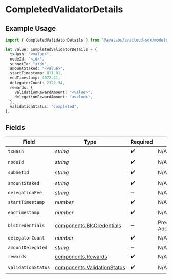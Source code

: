 # CompletedValidatorDetails

## Example Usage

```typescript
import { CompletedValidatorDetails } from "@avalabs/avacloud-sdk/models/components";

let value: CompletedValidatorDetails = {
  txHash: "<value>",
  nodeId: "<id>",
  subnetId: "<id>",
  amountStaked: "<value>",
  startTimestamp: 811.01,
  endTimestamp: 4072.41,
  delegatorCount: 2322.34,
  rewards: {
    validationRewardAmount: "<value>",
    delegationRewardAmount: "<value>",
  },
  validationStatus: "completed",
};
```

## Fields

| Field                                                                      | Type                                                                       | Required                                                                   | Description                                                                |
| -------------------------------------------------------------------------- | -------------------------------------------------------------------------- | -------------------------------------------------------------------------- | -------------------------------------------------------------------------- |
| `txHash`                                                                   | *string*                                                                   | :heavy_check_mark:                                                         | N/A                                                                        |
| `nodeId`                                                                   | *string*                                                                   | :heavy_check_mark:                                                         | N/A                                                                        |
| `subnetId`                                                                 | *string*                                                                   | :heavy_check_mark:                                                         | N/A                                                                        |
| `amountStaked`                                                             | *string*                                                                   | :heavy_check_mark:                                                         | N/A                                                                        |
| `delegationFee`                                                            | *string*                                                                   | :heavy_minus_sign:                                                         | N/A                                                                        |
| `startTimestamp`                                                           | *number*                                                                   | :heavy_check_mark:                                                         | N/A                                                                        |
| `endTimestamp`                                                             | *number*                                                                   | :heavy_check_mark:                                                         | N/A                                                                        |
| `blsCredentials`                                                           | [components.BlsCredentials](../../models/components/blscredentials.md)     | :heavy_minus_sign:                                                         | Present for AddPermissionlessValidatorTx                                   |
| `delegatorCount`                                                           | *number*                                                                   | :heavy_check_mark:                                                         | N/A                                                                        |
| `amountDelegated`                                                          | *string*                                                                   | :heavy_minus_sign:                                                         | N/A                                                                        |
| `rewards`                                                                  | [components.Rewards](../../models/components/rewards.md)                   | :heavy_check_mark:                                                         | N/A                                                                        |
| `validationStatus`                                                         | [components.ValidationStatus](../../models/components/validationstatus.md) | :heavy_check_mark:                                                         | N/A                                                                        |